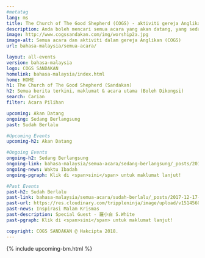 ```yaml
---
#metatag
lang: ms
title: The Church of The Good Shepherd (COGS) - aktiviti gereja Anglikan yang terkini di Sandakan
description: Anda boleh mencari semua acara yang akan datang, yang sedang berlangsung dan lalu dari aktiviti gereja (COGS) kami di sandakan
image: http://www.cogssandakan.com/img/worship2a.jpg
image-alt: Semua acara dan aktiviti dalam gereja Anglikan (COGS)
url: bahasa-malaysia/semua-acara/

layout: all-events
version: bahasa-malaysia
logo: COGS SANDAKAN
homelink: bahasa-malaysia/index.html
home: HOME
h1: The Church of The Good Shepherd (Sandakan)
h2: Semua berita terkini, maklumat & acara utama (Boleh Dikongsi)
search: Carian
filter: Acara Pilihan

upcoming: Akan Datang
ongoing: Sedang Berlangsung
past: Sudah Berlalu

#Upcoming Events
upcoming-h2: Akan Datang

#Ongoing Events
ongoing-h2: Sedang Berlangsung
ongoing-link: bahasa-malaysia/semua-acara/sedang-berlangsung/_posts/2018-01-05-waktu_ibadah_cogs.md
ongoing-news: Waktu Ibadah
ongoing-pgraph: Klik di <span>sini</span> untuk maklumat lanjut!

#Past Events
past-h2: Sudah Berlalu
past-link: bahasa-malaysia/semua-acara/sudah-berlalu/_posts/2017-12-17-inspired-christmas-night.md
past-url: https://res.cloudinary.com/trippleninja/image/upload/v1514560579/Inspired%20Christmas%20Night/Inpsired17.jpg
past-news: Inspirasi Malam Krismas
past-description: Special Guest - 羅小白 S.White
past-pgraph: Klik di <span>sini</span> untuk maklumat lanjut!

copyright: COGS SANDAKAN @ Hakcipta 2018.
---
```

{% include upcoming-bm.html %}
